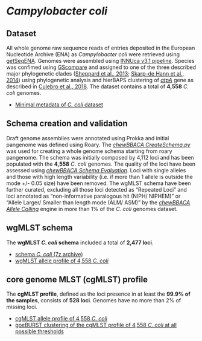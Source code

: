 # *Campylobacter coli*

## Dataset
All whole genome raw sequence reads of entries deposited in the European Nucleotide Archive (ENA) as *Campylobacter coli* were retrieved using [getSeqENA](https://github.com/B-UMMI/getSeqENA). Genomes were assembled using [INNUca v3.1 pipeline](https://github.com/INNUENDOCON/INNUca). Species was confimed using [GScompare](http://gscompare.ehu.eus/) and assigned to one of the three described major phylogenetic clades ([Sheppard et al., 2013](https://www.ncbi.nlm.nih.gov/pubmed/23279096?dopt=Abstract); [Skarp-de Hann et al., 2014](https://www.ncbi.nlm.nih.gov/pmc/articles/PMC3928612/)) using phylogenetic analysis and hierBAPS clustering of *[atpA](https://www.ncbi.nlm.nih.gov/nuccore/KF855277)* gene as described in [Culebro et al., 2018](https://www.nature.com/articles/s41598-018-21438-2). The dataset contains a total of **4,558** *C. coli* genomes.

* [Minimal metadata of *C. coli* dataset](https://drive.google.com/open?id=1CtSGEECC0PohOJmPETz4SdBRi6AcLWCI)

## Schema creation and validation
Draft genome assemblies were annotated using Prokka and initial pangenome was defined using Roary. The [*chewBBACA CreateSchema.py*](https://github.com/B-UMMI/chewBBACA/wiki/1.-Schema-Creation) was used for creating a whole genome schema starting from roary pangenome. The schema was initially composed by 4,112 loci and has been populated with the **4,558** *C. coli* genomes. The quality of the loci have been assessed using [*chewBBACA Schema Evaluation*](https://github.com/B-UMMI/chewBBACA/wiki/1.-Schema-Creation). Loci with single alleles and those with high length variability (i.e. if more than 1 allele is outside the mode +/- 0.05 size) have been removed. The wgMLST schema have been further curated, excluding all those loci detected as “Repeated Loci” and loci annotated as “non-informative paralogous hit (NIPH/ NIPHEM)” or “Allele Larger/ Smaller than length mode (ALM/ ASM)” by the [*chewBBACA Allele Calling*](https://github.com/B-UMMI/chewBBACA/wiki/2.-Allele-Calling) engine in more than 1% of the *C. coli* genomes dataset. 

## wgMLST schema
The **wgMLST *C. coli* schema** included a total of **2,477 loci**.

* [schema *C. coli* (7z archive)](https://drive.google.com/open?id=1Pkqbl6RvRj7MLBxOJ15jmbbV13CrnVS6)
* [wgMLST allele profile of 4,558 *C. coli*](https://drive.google.com/open?id=1Cu4lpeOYosAJ8Q9x4Kne7OskHMYCd7ac)

## core genome MLST (cgMLST) profile
The **cgMLST profile**, defined as the loci presence in at least the **99.9% of the samples**, consists of **528 loci**. Genomes have no more than 2% of missing loci.

* [cgMLST allele profile of 4,558 *C. coli*](https://drive.google.com/open?id=1iDDQ6QmYzOybYz_i9hL59ei_XeKgjxrs)
* [goeBURST clustering of the cgMLST profile of 4,558 *C. coli* at all possible thresholds](https://drive.google.com/open?id=1xol-xDpnOOK9--FRYoFPa7chliPaWKC7)
